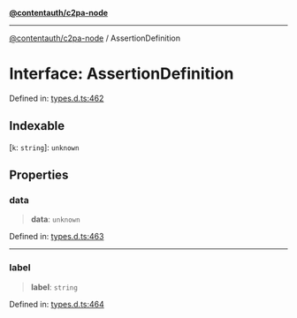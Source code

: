 [**@contentauth/c2pa-node**](../README.md)

***

[@contentauth/c2pa-node](../README.md) / AssertionDefinition

# Interface: AssertionDefinition

Defined in: [types.d.ts:462](https://github.com/contentauth/c2pa-node-v2/blob/c336e36bb30fc393837615821d0e64cbfdcdeea6/js-src/types.d.ts#L462)

## Indexable

\[`k`: `string`\]: `unknown`

## Properties

### data

> **data**: `unknown`

Defined in: [types.d.ts:463](https://github.com/contentauth/c2pa-node-v2/blob/c336e36bb30fc393837615821d0e64cbfdcdeea6/js-src/types.d.ts#L463)

***

### label

> **label**: `string`

Defined in: [types.d.ts:464](https://github.com/contentauth/c2pa-node-v2/blob/c336e36bb30fc393837615821d0e64cbfdcdeea6/js-src/types.d.ts#L464)
